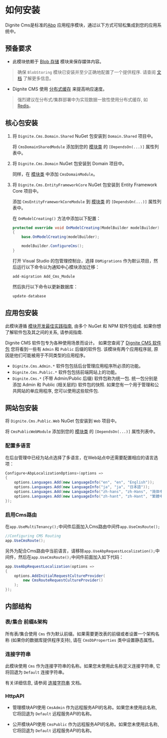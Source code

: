# 如何安装

Dignite Cms是标准的[Abp](https://docs.abp.io/en/abp/latest) 应用程序模块，通过以下方式可轻松集成到您的应用系统中。

## 预备要求

- 此模块依赖于 [Blob 存储](https://docs.abp.io/zh-Hans/abp/latest/Blob-Storing) 模块来保存媒体内容。

> 确保 `BlobStoring` 模块已安装并至少正确地配置了一个提供程序. 请查阅 [文档](https://docs.abp.io/zh-Hans/abp/latest/Blob-Storing) 了解更多信息。

- Dignite CMS 使用 [分布式缓存](https://docs.abp.io/zh-Hans/abp/latest/Caching) 来提高响应速度。
  
> 强烈建议在分布式/集群部署中为实现数据一致性使用分布式缓存, 如 [Redis](https://docs.abp.io/zh-Hans/abp/latest/Redis-Cache)。

## 核心包安装

1. 将 `Dignite.Cms.Domain.Shared` NuGet 包安装到 `Domain.Shared` 项目中。

   将 `CmsDomainSharedModule` 添加到您的 [模块类](https://docs.abp.io/en/abp/latest/Module-Development-Basics) 的 `[DependsOn(...)]` 属性列表中。

2. 将 `Dignite.Cms.Domain` NuGet 包安装到 Domain 项目中。

   同样，在 [模块类](https://docs.abp.io/en/abp/latest/Module-Development-Basics) 中添加 `CmsDomainModule`。

3. 将 `Dignite.Cms.EntityFrameworkCore` NuGet 包安装到 Entity Framework Core 项目中。

   添加 `CmsEntityFrameworkCoreModule` 到 [模块类](https://docs.abp.io/en/abp/latest/Module-Development-Basics) 的 `[DependsOn(...)]` 属性列表中。

   在 `OnModelCreating()` 方法中添加以下配置：

   ```csharp
   protected override void OnModelCreating(ModelBuilder modelBuilder)
   {
       base.OnModelCreating(modelBuilder);

       modelBuilder.ConfigureCms(); 
   }
   ```

   打开 Visual Studio 的包管理控制台，选择 `DbMigrations` 作为默认项目，然后运行以下命令以为通知中心模块添加迁移：

   ```csharp
   add-migration Add_Cms_Module
   ```

   然后执行以下命令以更新数据库：

   ```csharp
   update-database
   ```

## 应用包安装

此模块遵循 [模块开发最佳实践指南](https://docs.abp.io/zh-Hans/abp/latest/Best-Practices/Index), 由多个 NuGet 和 NPM 软件包组成. 如果你想了解软件包及其之间的关系, 请参阅指南.

Dignite CMS 软件包专为各种使用场景而设计。 如果您查阅了 [Dignite CMS 软件包](https://www.nuget.org/packages?q=Dignite.Cms) 您将看到一些有 `Admin` 和 `Public` 后缀的软件包. 该模块有两个应用程序层, 原因是他们可能被用于不同类型的应用程序。

- `Dignite.Cms.Admin.*` 软件包包括后台管理应用程序所必须的功能。
- `Dignite.Cms.Public.*` 软件包包括前端网站上的功能。
- `Dignite.Cms.*` (不带 Admin/Public 后缀) 软件包称为统一包. 统一包分别是添加 Admin 和 Public (相关层的) 软件包的快照. 如果您有一个用于管理和公共网站的单应用程序, 您可以使用这些软件包.

## 网站包安装

将 `Dignite.Cms.Public.Web` NuGet 包安装到 `Web` 项目中。

将 `CmsPublicWebModule` 添加到您的 [模块类](https://docs.abp.io/en/abp/latest/Module-Development-Basics) 的 `[DependsOn(...)]` 属性列表中。

### 配置多语言

在后台管理中已经为站点选择了多语言，在Web站点中还需要配置相应的语言选项：

```csharp
Configure<AbpLocalizationOptions>(options =>
{
    options.Languages.Add(new LanguageInfo("en", "en", "English"));
    options.Languages.Add(new LanguageInfo("ja", "ja", "日本語"));
    options.Languages.Add(new LanguageInfo("zh-hans", "zh-Hans", "简体中文"));
    options.Languages.Add(new LanguageInfo("zh-hant", "zh-Hant", "繁體中文"));
});
```

### 启用Cms路由

在`app.UseMultiTenancy();`中间件后面加入Cms路由中间件`app.UseCmsRoute();`

```csharp
//Configuring CMS Routing
app.UseCmsRoute();
```

另外为配合Cms路由中当前语言，请移除`app.UseAbpRequestLocalization();`中间件，然后在`app.UseCmsRoute();`中间件前面加入如下代码：

```csharp
app.UseAbpRequestLocalization(options =>
{
    options.AddInitialRequestCultureProvider(
        new CmsRouteRequestCultureProvider()
    );
});
```

## 内部结构

### 表/集合 前缀&架构

所有表/集合使用 `Cms` 作为默认前缀。如果需要更改表的前缀或者设置一个架构名称 (如果你的数据库提供程序支持), 请在 `CmsDbProperties` 类中设置静态属性。

### 连接字符串

此模块使用 `Cms` 作为连接字符串的名称。如果您未使用此名称定义连接字符串, 它将回退为 `Default` 连接字符串。

有关详细信息, 请参阅 [连接字符串](https://docs.abp.io/en/abp/latest/Connection-Strings) 文档。

### HttpAPI

- 管理模块API使用 `CmsAdmin` 作为远程服务API的名称。如果您未使用此名称, 它将回退为 `Default` 远程服务API的名称。

- 公开模块API使用 `CmsPublic` 作为远程服务API的名称。如果您未使用此名称, 它将回退为 `Default` 远程服务API的名称。
